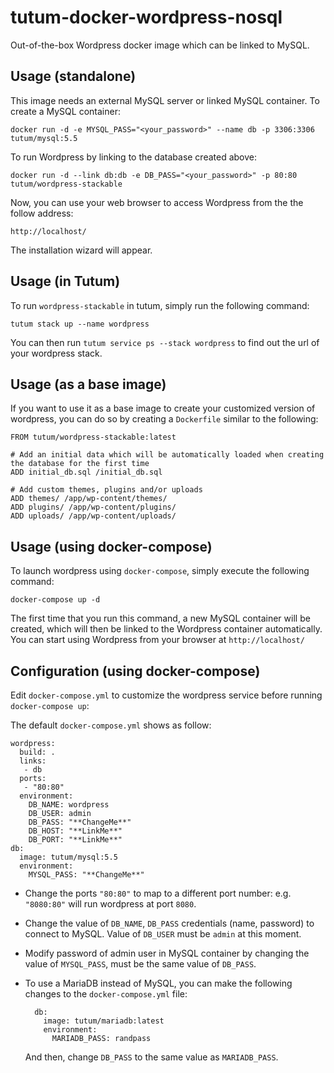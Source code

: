 tutum-docker-wordpress-nosql
============================


Out-of-the-box Wordpress docker image which can be linked to MySQL.


Usage (standalone)
------------------

This image needs an external MySQL server or linked MySQL container. To create a MySQL container:

    docker run -d -e MYSQL_PASS="<your_password>" --name db -p 3306:3306 tutum/mysql:5.5

To run Wordpress by linking to the database created above:

    docker run -d --link db:db -e DB_PASS="<your_password>" -p 80:80 tutum/wordpress-stackable

Now, you can use your web browser to access Wordpress from the the follow address:

    http://localhost/

The installation wizard will appear.

Usage (in Tutum)
----------------
To run `wordpress-stackable` in tutum, simply run the following command:

    tutum stack up --name wordpress

You can then run `tutum service ps --stack wordpress` to find out the url of your wordpress stack.

Usage (as a base image)
-----------------------

If you want to use it as a base image to create your customized version of wordpress, you can do so by creating a `Dockerfile` similar to the following:

    FROM tutum/wordpress-stackable:latest

    # Add an initial data which will be automatically loaded when creating the database for the first time
    ADD initial_db.sql /initial_db.sql

    # Add custom themes, plugins and/or uploads
    ADD themes/ /app/wp-content/themes/
    ADD plugins/ /app/wp-content/plugins/
    ADD uploads/ /app/wp-content/uploads/


Usage (using docker-compose)
-----------------

To launch wordpress using `docker-compose`, simply execute the following command:

    docker-compose up -d

The first time that you run this command, a new MySQL container will be created, which will then be linked to the Wordpress container automatically. You can start using Wordpress from your browser at `http://localhost/`


Configuration (using docker-compose)
-------------------------

Edit `docker-compose.yml` to customize the wordpress service before running `docker-compose up`:

The default `docker-compose.yml` shows as follow:

    wordpress:
      build: .
      links:
       - db
      ports:
       - "80:80"
      environment:
        DB_NAME: wordpress
        DB_USER: admin
        DB_PASS: "**ChangeMe**"
        DB_HOST: "**LinkMe**"
        DB_PORT: "**LinkMe**"
    db:
      image: tutum/mysql:5.5
      environment:
        MYSQL_PASS: "**ChangeMe**"
	
- Change the ports `"80:80"` to map to a different port number: e.g. `"8080:80"` will run wordpress at port `8080`.

- Change the value of `DB_NAME`, `DB_PASS` credentials (name, password) to connect to MySQL. Value of `DB_USER` must be `admin` at this moment.

- Modify password of admin user in MySQL container by changing the value of `MYSQL_PASS`, must be the same value of `DB_PASS`.

- To use a MariaDB instead of MySQL, you can make the following changes to the `docker-compose.yml` file:

        db:
          image: tutum/mariadb:latest
          environment:
            MARIADB_PASS: randpass

    And then, change `DB_PASS` to the same value as `MARIADB_PASS`.

